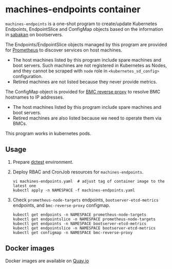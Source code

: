 machines-endpoints container
============================

`machines-endpoints` is a one-shot program to create/update Kubernetes Endpoints, EndpointSlice and ConfigMap objects based on the information in [sabakan](https://github.com/cybozu-go/sabakan) on bootservers.

The Endpoints/EndpointSlice objects managed by this program are provided for [Prometheus](https://prometheus.io/) to discover services on host machines.
* The host machines listed by this program include spare machines and boot servers.
    Such machines are not registered in Kubernetes as Nodes, and they cannot be scraped with `node` role in `<kubernetes_sd_config>` configuration.
* Retired machines are not listed because they never provide metrics.

The ConfigMap object is provided for [BMC reverse proxy](https://github.com/cybozu/neco-containers/tree/main/bmc-reverse-proxy) to resolve BMC hostnames to IP addresses.
* The host machines listed by this program include spare machines and boot servers.
* Retired machines are also listed because we need to operate them via BMCs.

This program works in kubernetes pods.

Usage
-----

1. Prepare [dctest](https://github.com/cybozu-go/neco/blob/main/docs/dctest.md) environment.
2. Deploy RBAC and CronJob resources for `machines-endpoints`.

   ```console
   vi machines-endpoints.yaml  # adjust tag of container image to the latest one
   kubectl apply -n NAMESPACE -f machines-endpoints.yaml
   ```

3. Check `prometheus-node-targets` endpoints, `bootserver-etcd-metrics` endpoints, and `bmc-reverse-proxy` configmap.

   ```console
   kubectl get endpoints -n NAMESPACE prometheus-node-targets
   kubectl get endpointslice -n NAMESPACE prometheus-node-targets
   kubectl get endpoints -n NAMESPACE bootserver-etcd-metrics
   kubectl get endpointslice -n NAMESPACE bootserver-etcd-metrics
   kubectl get configmap -n NAMESPACE bmc-reverse-proxy
   ```
 
Docker images
-------------

Docker images are available on [Quay.io](https://quay.io/repository/cybozu/machines-endpoints)
